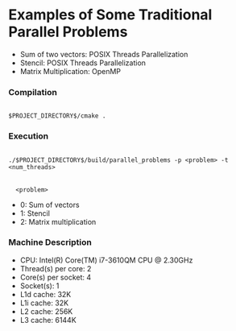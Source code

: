 # Examples of Some Traditional Parallel Problems

* Sum of two vectors: POSIX Threads Parallelization
* Stencil: POSIX Threads Parallelization
* Matrix Multiplication: OpenMP 

### Compilation

<code>
$PROJECT_DIRECTORY$/cmake .
</code>

### Execution

<code>
./$PROJECT_DIRECTORY$/build/parallel_problems -p &lt;problem&gt; -t &lt;num_threads&gt;
</code>

<br/>

<code>
  &lt;problem&gt;
</code>

 * 	0: Sum of vectors
 * 	1: Stencil
 * 	2: Matrix multiplication
 
### Machine Description
* CPU: Intel(R) Core(TM) i7-3610QM CPU @ 2.30GHz
* Thread(s) per core: 2
* Core(s) per socket: 4
* Socket(s): 1
* L1d cache: 32K
* L1i cache: 32K
* L2 cache: 256K
* L3 cache: 6144K
